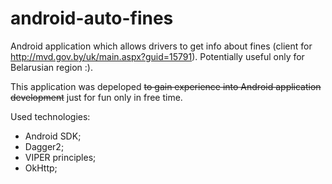 # android-auto-fines
Android application which allows drivers to get info about fines (client for http://mvd.gov.by/uk/main.aspx?guid=15791). Potentially useful only for Belarusian region :).

This application was depeloped <del>to gain experience into Android application development</del> just for fun only in free time.

Used technologies:

* Android SDK;
* Dagger2;
* VIPER principles;
* OkHttp;
